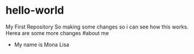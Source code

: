 # hello-world
My First Repository
So making some changes so i can see how this works.
Herea are some more changes 
#about me
+  My name is Mona Lisa
